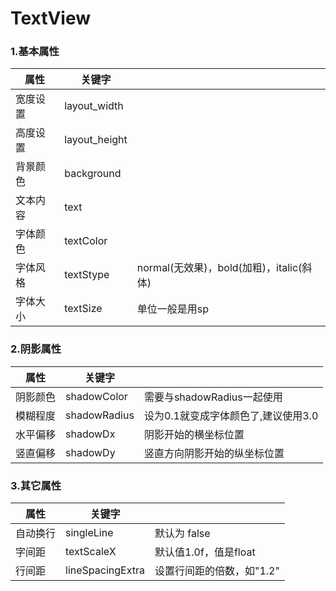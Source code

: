 # TextView

### 1.基本属性

| 属性 | 关键字 | | 
|--| -- | -- |
| 宽度设置 | layout_width | |
| 高度设置 | layout_height | |
| 背景颜色 | background | |
| 文本内容 | text| |
| 字体颜色 | textColor | |
| 字体风格 | textStype|normal(无效果)，bold(加粗)，italic(斜体)|
| 字体大小 | textSize| 单位一般是用sp |

### 2.阴影属性
| 属性|关键字 | | 
| -- | -- | -- |
| 阴影颜色| shadowColor|需要与shadowRadius一起使用|
| 模糊程度| shadowRadius|设为0.1就变成字体颜色了,建议使用3.0|
| 水平偏移| shadowDx|阴影开始的横坐标位置 |
| 竖直偏移| shadowDy|竖直方向阴影开始的纵坐标位置 |


### 3.其它属性
| 属性|关键字 | | 
| -- | --  | -- |
| 自动换行|singleLine |默认为 false|
| 字间距 |textScaleX|默认值1.0f，值是float|
| 行间距 |lineSpacingExtra|设置行间距的倍数，如"1.2" |






